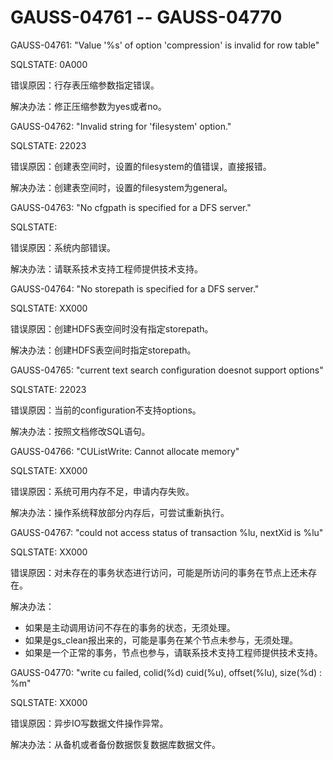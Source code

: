# GAUSS-04761 -- GAUSS-04770<a name="ZH-CN_TOPIC_0302073044"></a>

GAUSS-04761: "Value '%s' of option 'compression' is invalid for row table"

SQLSTATE: 0A000

错误原因：行存表压缩参数指定错误。

解决办法：修正压缩参数为yes或者no。

GAUSS-04762: "Invalid string for 'filesystem' option."

SQLSTATE: 22023

错误原因：创建表空间时，设置的filesystem的值错误，直接报错。

解决办法：创建表空间时，设置的filesystem为general。

GAUSS-04763: "No cfgpath is specified for a DFS server."

SQLSTATE:

错误原因：系统内部错误。

解决办法：请联系技术支持工程师提供技术支持。

GAUSS-04764: "No storepath is specified for a DFS server."

SQLSTATE: XX000

错误原因：创建HDFS表空间时没有指定storepath。

解决办法：创建HDFS表空间时指定storepath。

GAUSS-04765: "current text search configuration doesnot support options"

SQLSTATE: 22023

错误原因：当前的configuration不支持options。

解决办法：按照文档修改SQL语句。

GAUSS-04766: "CUListWrite: Cannot allocate memory"

SQLSTATE: XX000

错误原因：系统可用内存不足，申请内存失败。

解决办法：操作系统释放部分内存后，可尝试重新执行。

GAUSS-04767: "could not access status of transaction %lu, nextXid is %lu"

SQLSTATE: XX000

错误原因：对未存在的事务状态进行访问，可能是所访问的事务在节点上还未存在。

解决办法：

-   如果是主动调用访问不存在的事务的状态，无须处理。
-   如果是gs\_clean报出来的，可能是事务在某个节点未参与，无须处理。
-   如果是一个正常的事务，节点也参与，请联系技术支持工程师提供技术支持。

GAUSS-04770: "write cu failed, colid\(%d\) cuid\(%u\), offset\(%lu\), size\(%d\) : %m"

SQLSTATE: XX000

错误原因：异步IO写数据文件操作异常。

解决办法：从备机或者备份数据恢复数据库数据文件。

